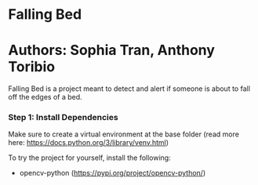 # Falling Bed
# Authors: Sophia Tran, Anthony Toribio

Falling Bed is a project meant to detect and alert if someone is about to fall off the edges of a bed. 

### Step 1: Install Dependencies
Make sure to create a virtual environment at the base folder (read more here: https://docs.python.org/3/library/venv.html)

To try the project for yourself, install the following:
* opencv-python (https://pypi.org/project/opencv-python/)